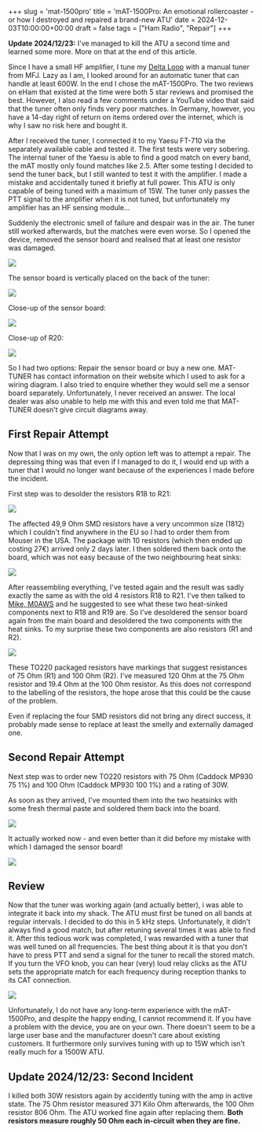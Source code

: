 +++
slug = 'mat-1500pro'
title = 'mAT-1500Pro: An emotional rollercoaster - or how I destroyed and repaired a brand-new ATU'
date = 2024-12-03T10:00:00+00:00
draft = false
tags = ["Ham Radio", "Repair"]
+++

**Update 2024/12/23:** I've managed to kill the ATU a second time and learned some more. More on that at the end of this article.

Since I have a small HF amplifier, I tune my [Delta Loop](/m0plk-delta-loop/) with a manual tuner from MFJ. Lazy as I am, I looked around for an automatic tuner that can handle at least 600W. In the end I chose the mAT-1500Pro. The two reviews on eHam that existed at the time were both 5 star reviews and promised the best. However, I also read a few comments under a YouTube video that said that the tuner often only finds very poor matches. In Germany, however, you have a 14-day right of return on items ordered over the internet, which is why I saw no risk here and bought it.

After I received the tuner, I connected it to my Yaesu FT-710 via the separately available cable and tested it. The first tests were very sobering. The internal tuner of the Yaesu is able to find a good match on every band, the mAT mostly only found matches like 2.5. After some testing I decided to send the tuner back, but I still wanted to test it with the amplifier. I made a mistake and accidentally tuned it briefly at full power. This ATU is only capable of being tuned with a maximum of 15W. The tuner only passes the PTT signal to the amplifier when it is not tuned, but unfortunately my amplifier has an HF sensing module...

Suddenly the electronic smell of failure and despair was in the air. The tuner still worked afterwards, but the matches were even worse. So I opened the device, removed the sensor board and realised that at least one resistor was damaged. 

![](/img/mat-1500pro-1.jpg)

The sensor board is vertically placed on the back of the tuner:

![](/img/mat-1500pro-6.jpg)

Close-up of the sensor board:

![](/img/mat-1500pro-2.jpg)

Close-up of R20:

![](/img/mat-1500pro-3.jpg)

So I had two options: Repair the sensor board or buy a new one. MAT-TUNER has contact information on their website which I used to ask for a wiring diagram. I also tried to enquire whether they would sell me a sensor board separately. Unfortunately, I never received an answer. The local dealer was also unable to help me with this and even told me that MAT-TUNER doesn't give circuit diagrams away.

## First Repair Attempt

Now that I was on my own, the only option left was to attempt a repair. The depressing thing was that even if I managed to do it, I would end up with a tuner that I would no longer want because of the experiences I made before the incident.

First step was to desolder the resistors R18 to R21:

![](/img/mat-1500pro-4.jpg)

The affected 49,9 Ohm SMD resistors have a very uncommon size (1812) which I couldn't find anywhere in the EU so I had to order them from Mouser in the USA. The package with 10 resistors (which then ended up costing 27€) arrived only 2 days later. I then soldered them back onto the board, which was not easy because of the two neighbouring heat sinks:

![](/img/mat-1500pro-5.jpg)

After reassembling everything, I've tested again and the result was sadly exactly the same as with the old 4 resistors R18 to R21. I've then talked to [Mike, M0AWS](https://m0aws.co.uk/) and he suggested to see what these two heat-sinked components next to R18 and R19 are. So I've desoldered the sensor board again from the main board and desoldered the two components with the heat sinks. To my surprise these two components are also resistors (R1 and R2). 

![](/img/mat-1500pro-7.jpg)

These TO220 packaged resistors have markings that suggest resistances of 75 Ohm (R1) and 100 Ohm (R2). I've measured 120 Ohm at the 75 Ohm resistor and 19.4 Ohm at the 100 Ohm resistor. As this does not correspond to the labelling of the resistors, the hope arose that this could be the cause of the problem.

Even if replacing the four SMD resistors did not bring any direct success, it probably made sense to replace at least the smelly and externally damaged one.

## Second Repair Attempt

Next step was to order new TO220 resistors with 75 Ohm (Caddock MP930 75 1%) and 100 Ohm (Caddock MP930 100 1%) and a rating of 30W. 

As soon as they arrived, I've mounted them into the two heatsinks with some fresh thermal paste and soldered them back into the board.

![](/img/mat-1500pro-8.jpg)

It actually worked now - and even better than it did before my mistake with which I damaged the sensor board!

![](/img/mat-1500pro-9.jpg)

## Review

Now that the tuner was working again (and actually better), i was able to integrate it back into my shack. The ATU must first be tuned on all bands at regular intervals. I decided to do this in 5 kHz steps. Unfortunately, it didn't always find a good match, but after retuning several times it was able to find it. After this tedious work was completed, I was rewarded with a tuner that was well tuned on all frequencies. The best thing about it is that you don't have to press PTT and send a signal for the tuner to recall the stored match. If you turn the VFO knob, you can hear (very) loud relay clicks as the ATU sets the appropriate match for each frequency during reception thanks to its CAT connection.

![](/img/mat-1500pro-10.jpg)

Unfortunately, I do not have any long-term experience with the mAT-1500Pro, and despite the happy ending, I cannot recommend it. If you have a problem with the device, you are on your own. There doesn't seem to be a large user base and the manufacturer doesn't care about existing customers. It furthermore only survives tuning with up to 15W which isn't really much for a 1500W ATU.

## Update 2024/12/23: Second Incident

I killed both 30W resistors again by accidently tuning with the amp in active state. The 75 Ohm resistor measured 371 Kilo Ohm afterwards, the 100 Ohm resistor 806 Ohm. The ATU worked fine again after replacing them. **Both resistors measure roughly 50 Ohm each in-circuit when they are fine.**

